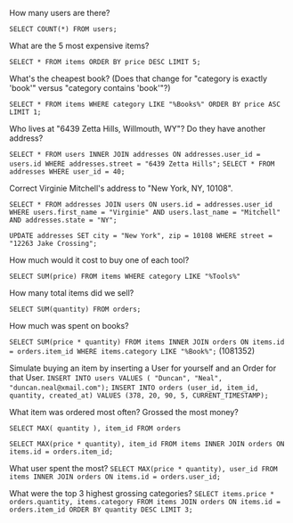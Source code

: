 How many users are there?

`SELECT COUNT(*) FROM users;`

What are the 5 most expensive items?

`SELECT * FROM items ORDER BY price DESC LIMIT 5;`

What's the cheapest book? (Does that change for "category is exactly 'book'" versus "category contains 'book'"?)

`SELECT * FROM items WHERE category LIKE "%Books%" ORDER BY price ASC LIMIT 1;`

Who lives at "6439 Zetta Hills, Willmouth, WY"? Do they have another address?

`SELECT * FROM users INNER JOIN addresses ON addresses.user_id = users.id WHERE addresses.street = "6439 Zetta Hills";`
`SELECT * FROM addresses WHERE user_id = 40;`

Correct Virginie Mitchell's address to "New York, NY, 10108".

`SELECT * FROM addresses JOIN users ON users.id = addresses.user_id WHERE users.first_name = "Virginie" AND users.last_name = "Mitchell" AND addresses.state = "NY";`

`UPDATE addresses SET city = "New York", zip = 10108 WHERE street = "12263 Jake Crossing";`

How much would it cost to buy one of each tool?

`SELECT SUM(price) FROM items WHERE category LIKE "%Tools%"`

How many total items did we sell?

`SELECT SUM(quantity) FROM orders;`

How much was spent on books?

`SELECT SUM(price * quantity) FROM items INNER JOIN orders ON items.id = orders.item_id WHERE items.category LIKE "%Book%";` (1081352)

Simulate buying an item by inserting a User for yourself and an Order for that User.
`INSERT INTO users VALUES ( "Duncan", "Neal", "duncan.neal@xmail.com");`
`INSERT INTO orders (user_id, item_id, quantity, created_at) VALUES (378, 20, 90, 5, CURRENT_TIMESTAMP);`


What item was ordered most often? Grossed the most money?

`SELECT MAX( quantity ), item_id FROM orders`

`SELECT MAX(price * quantity), item_id FROM items INNER JOIN orders ON items.id = orders.item_id;`

What user spent the most?
`SELECT MAX(price * quantity), user_id FROM items INNER JOIN orders ON items.id = orders.user_id;`

What were the top 3 highest grossing categories?
`SELECT items.price * orders.quantity, items.category FROM items JOIN orders ON items.id = orders.item_id ORDER BY quantity DESC LIMIT 3;`
